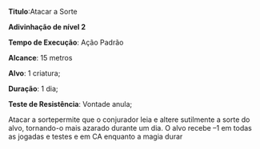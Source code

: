 **Titulo**:Atacar a Sorte

**Adivinhação de nível 2**

**Tempo de Execução**: Ação Padrão

**Alcance**: 15 metros

**Alvo**: 1 criatura;

**Duração**: 1 dia;

**Teste de Resistência**: Vontade anula;

Atacar a sortepermite que o conjurador leia e altere sutilmente a sorte do alvo, 
tornando-o mais azarado durante um dia. 
O alvo recebe –1 em todas as jogadas e 
testes e em CA enquanto a magia durar
